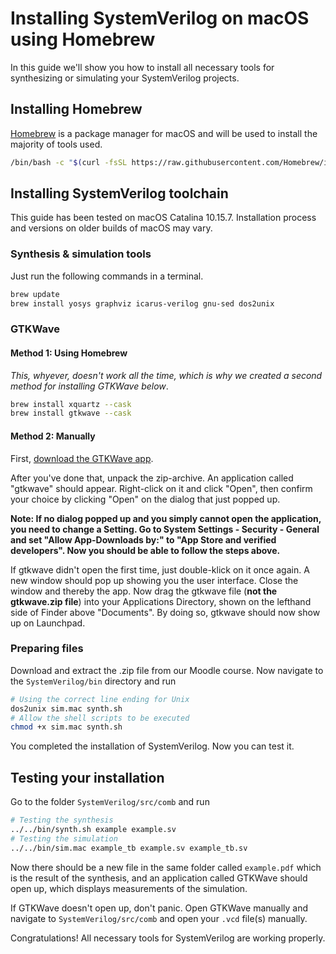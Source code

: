 # Installing SystemVerilog on macOS using Homebrew

In this guide we'll show you how to install all necessary tools for synthesizing or simulating your SystemVerilog projects.

## Installing Homebrew
[Homebrew](https://brew.sh/index_de) is a package manager for macOS and will be used to install the majority of tools used.

```sh
/bin/bash -c "$(curl -fsSL https://raw.githubusercontent.com/Homebrew/install/master/install.sh)" 
```

## Installing SystemVerilog toolchain

This guide has been tested on macOS Catalina 10.15.7. Installation process and versions on older builds of macOS may vary.

### Synthesis & simulation tools
Just run the following commands in a terminal.
```sh
brew update
brew install yosys graphviz icarus-verilog gnu-sed dos2unix
```

### GTKWave
#### Method 1: Using Homebrew
*This, whyever, doesn't work all the time, which is why we created a second method for installing GTKWave below*.

```sh
brew install xquartz --cask
brew install gtkwave --cask
```


#### Method 2: Manually
First, [download the GTKWave app](https://netcologne.dl.sourceforge.net/project/gtkwave/gtkwave-3.3.107-osx-app/gtkwave.zip).

After you've done that, unpack the zip-archive. An application called "gtkwave" should appear. Right-click on it and click "Open", then confirm your choice by clicking "Open" on the dialog that just popped up.

**Note: If no dialog popped up and you simply cannot open the application, you need to change a Setting. Go to System Settings - Security - General and set "Allow App-Downloads by:" to "App Store and verified developers". Now you should be able to follow the steps above.**

If gtkwave didn't open the first time, just double-klick on it once again. A new window should pop up showing you the user interface. Close the window and thereby the app. Now drag the gtkwave file (**not the gtkwave.zip file**) into your Applications Directory, shown on the lefthand side of Finder above "Documents". By doing so, gtkwave should now show up on Launchpad.


### Preparing files
Download and extract the .zip file from our Moodle course.
Now navigate to the `SystemVerilog/bin` directory and run
```sh
# Using the correct line ending for Unix
dos2unix sim.mac synth.sh
# Allow the shell scripts to be executed
chmod +x sim.mac synth.sh
```

You completed the installation of SystemVerilog. Now you can test it.

## Testing your installation

Go to the folder `SystemVerilog/src/comb` and run
```sh
# Testing the synthesis
../../bin/synth.sh example example.sv
# Testing the simulation
../../bin/sim.mac example_tb example.sv example_tb.sv
```

Now there should be a new file in the same folder called `example.pdf` which is the result of the synthesis, 
and an application called GTKWave should open up, which displays measurements of the simulation.

If GTKWave doesn't open up, don't panic. Open GTKWave manually and navigate to `SystemVerilog/src/comb` and open your `.vcd` file(s) manually. 

Congratulations! All necessary tools for SystemVerilog are working properly.
